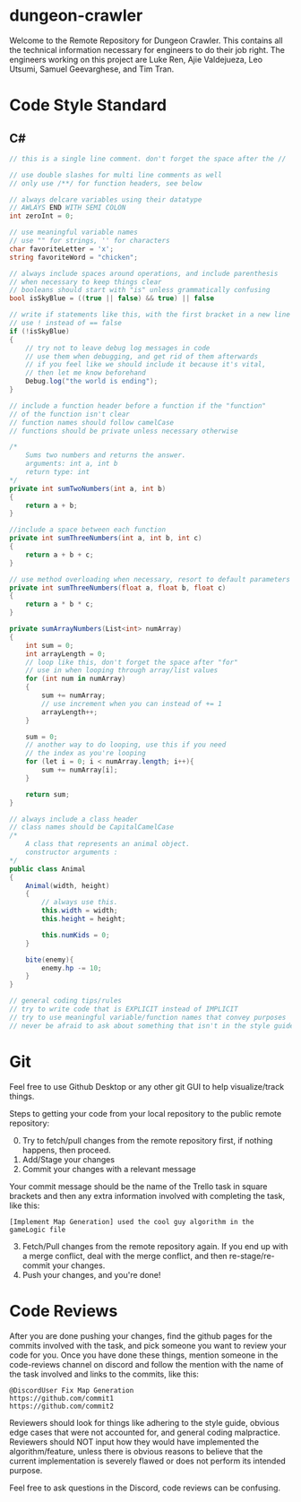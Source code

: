 # dungeon-crawler

Welcome to the Remote Repository for Dungeon Crawler. This contains all the technical information necessary for engineers to do their job right. The engineers working on this project are Luke Ren, Ajie Valdejueza, Leo Utsumi, Samuel Geevarghese, and Tim Tran.

# Code Style Standard

## C#

```csharp
// this is a single line comment. don't forget the space after the //

// use double slashes for multi line comments as well
// only use /**/ for function headers, see below

// always delcare variables using their datatype
// AWLAYS END WITH SEMI COLON
int zeroInt = 0;

// use meaningful variable names
// use "" for strings, '' for characters
char favoriteLetter = 'x';
string favoriteWord = "chicken";

// always include spaces around operations, and include parenthesis
// when necessary to keep things clear
// booleans should start with "is" unless grammatically confusing
bool isSkyBlue = ((true || false) && true) || false

// write if statements like this, with the first bracket in a new line
// use ! instead of == false
if (!isSkyBlue)
{
    // try not to leave debug log messages in code
    // use them when debugging, and get rid of them afterwards
    // if you feel like we should include it because it's vital,
    // then let me know beforehand
    Debug.log("the world is ending");
}

// include a function header before a function if the "function"
// of the function isn't clear
// function names should follow camelCase
// functions should be private unless necessary otherwise

/*
    Sums two numbers and returns the answer.
    arguments: int a, int b
    return type: int
*/
private int sumTwoNumbers(int a, int b)
{
    return a + b;
}

//include a space between each function
private int sumThreeNumbers(int a, int b, int c)
{
    return a + b + c;
}

// use method overloading when necessary, resort to default parameters only after considering method overloading
private int sumThreeNumbers(float a, float b, float c)
{
    return a * b * c;
}

private sumArrayNumbers(List<int> numArray)
{
    int sum = 0;
    int arrayLength = 0;
    // loop like this, don't forget the space after "for"
    // use in when looping through array/list values
    for (int num in numArray)
    {
        sum += numArray;
        // use increment when you can instead of += 1
        arrayLength++;
    }

    sum = 0;
    // another way to do looping, use this if you need
    // the index as you're looping
    for (let i = 0; i < numArray.length; i++){
        sum += numArray[i];
    }

    return sum;
}

// always include a class header
// class names should be CapitalCamelCase
/*
    A class that represents an animal object.
    constructor arguments :
*/
public class Animal
{
    Animal(width, height)
    {
        // always use this.
        this.width = width;
        this.height = height;

        this.numKids = 0;
    }

    bite(enemy){
        enemy.hp -= 10;
    }
}

// general coding tips/rules
// try to write code that is EXPLICIT instead of IMPLICIT
// try to use meaningful variable/function names that convey purposes
// never be afraid to ask about something that isn't in the style guide

```

# Git

Feel free to use Github Desktop or any other git GUI to help visualize/track things.

Steps to getting your code from your local repository to the public remote repository:

0. Try to fetch/pull changes from the remote repository first, if nothing happens, then proceed.
1. Add/Stage your changes
2. Commit your changes with a relevant message

Your commit message should be the name of the Trello task in square brackets and then any extra information involved with completing the task, like this:

```
[Implement Map Generation] used the cool guy algorithm in the gameLogic file
```

3. Fetch/Pull changes from the remote repository again. If you end up with a merge conflict, deal with the merge conflict, and then re-stage/re-commit your changes.
4. Push your changes, and you're done!

# Code Reviews

After you are done pushing your changes, find the github pages for the commits involved with the task, and pick someone you want to review your code for you. Once you have done these things, mention someone in the code-reviews channel on discord and follow the mention with the name of the task involved and links to the commits, like this:

```
@DiscordUser Fix Map Generation
https://github.com/commit1
https://github.com/commit2
```

Reviewers should look for things like adhering to the style guide, obvious edge cases that were not accounted for, and general coding malpractice. Reviewers should NOT input how they would have implemented the algorithm/feature, unless there is obvious reasons to believe that the current implementation is severely flawed or does not perform its intended purpose.

Feel free to ask questions in the Discord, code reviews can be confusing.
